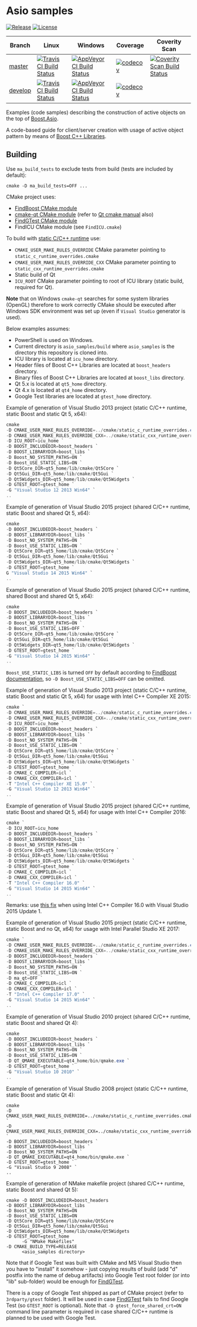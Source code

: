 # Asio samples 

[![Release](https://img.shields.io/github/release/mabrarov/asio_samples.svg)](https://github.com/mabrarov/asio_samples/releases/latest) [![License](https://img.shields.io/badge/license-BSL%201.0-brightgreen.svg)](LICENSE)

Branch | Linux | Windows |  Coverage | Coverity Scan
-------|-------|---------|-----------|--------------
[master](https://github.com/mabrarov/asio_samples/tree/master) | [![Travis CI Build Status](https://travis-ci.org/mabrarov/asio_samples.svg?branch=master)](https://travis-ci.org/mabrarov/asio_samples?branch=master) | [![AppVeyor CI Build Status](https://ci.appveyor.com/api/projects/status/m3m15b3wxkyhqfj2/branch/master?svg=true)](https://ci.appveyor.com/project/mabrarov/asio-samples) | [![codecov](https://codecov.io/gh/mabrarov/asio_samples/branch/master/graph/badge.svg)](https://codecov.io/gh/mabrarov/asio_samples/branch/master) | [![Coverity Scan Build Status](https://scan.coverity.com/projects/9191/badge.svg)](https://scan.coverity.com/projects/mabrarov-asio_samples)  
[develop](https://github.com/mabrarov/asio_samples/tree/develop) | [![Travis CI Build Status](https://travis-ci.org/mabrarov/asio_samples.svg?branch=develop)](https://travis-ci.org/mabrarov/asio_samples?branch=develop) | [![AppVeyor CI Build Status](https://ci.appveyor.com/api/projects/status/m3m15b3wxkyhqfj2/branch/develop?svg=true)](https://ci.appveyor.com/project/mabrarov/asio-samples) | [![codecov](https://codecov.io/gh/mabrarov/asio_samples/branch/develop/graph/badge.svg)](https://codecov.io/gh/mabrarov/asio_samples/branch/develop) |

Examples (code samples) describing the construction of active objects 
on the top of [Boost.Asio](http://www.boost.org/doc/libs/release/doc/html/boost_asio.html). 

A code-based guide for client/server creation with usage of active object
pattern by means of [Boost C++ Libraries](http://www.boost.org).

## Building

Use `ma_build_tests` to exclude tests from build (tests are included by default):

```
cmake -D ma_build_tests=OFF ...
```

CMake project uses:

* [FindBoost CMake module](http://www.cmake.org/cmake/help/v3.1/module/FindBoost.html?highlight=findboost)
* [cmake-qt CMake module](http://www.cmake.org/cmake/help/v3.1/manual/cmake-qt.7.html) (refer to [Qt cmake manual](http://doc.qt.io/qt-5/cmake-manual.html) also)
* [FindGTest CMake module](https://cmake.org/cmake/help/v3.1/module/FindGTest.html)
* FindICU CMake module (see `FindICU.cmake`)

To build with [static C/C++ runtime](http://www.cmake.org/Wiki/CMake_FAQ#How_can_I_build_my_MSVC_application_with_a_static_runtime.3F) use:

* `CMAKE_USER_MAKE_RULES_OVERRIDE` CMake parameter pointing to `static_c_runtime_overrides.cmake`
* `CMAKE_USER_MAKE_RULES_OVERRIDE_CXX` CMake parameter pointing to `static_cxx_runtime_overrides.cmake`
* Static build of Qt
* `ICU_ROOT` CMake parameter pointing to root of ICU library (static build, required for Qt).

**Note** that on Windows `cmake-qt` searches for some system libraries (OpenGL) therefore to work correctly
CMake should be executed after Windows SDK environment was set up (even if `Visual Studio` generator is used).

Below examples assumes:

* PowerShell is used on Windows.
* Current directory is `asio_samples/build` where `asio_samples` is the directory this repository is cloned into.
* ICU library is located at `icu_home` directory.
* Header files of Boost C++ Libraries are located at `boost_headers` directory.
* Binary files of Boost C++ Libraries are located at `boost_libs` directory.
* Qt 5.x is located at `qt5_home` directory.
* Qt 4.x is located at `qt4_home` directory.
* Google Test libraries are located at `gtest_home` directory.  

Example of generation of Visual Studio 2013 project (static C/C++ runtime, static Boost and static Qt 5, x64):

```powershell
cmake 
-D CMAKE_USER_MAKE_RULES_OVERRIDE=../cmake/static_c_runtime_overrides.cmake `  
-D CMAKE_USER_MAKE_RULES_OVERRIDE_CXX=../cmake/static_cxx_runtime_overrides.cmake `
-D ICU_ROOT=icu_home `
-D BOOST_INCLUDEDIR=boost_headers `
-D BOOST_LIBRARYDIR=boost_libs `
-D Boost_NO_SYSTEM_PATHS=ON `
-D Boost_USE_STATIC_LIBS=ON `
-D Qt5Core_DIR=qt5_home/lib/cmake/Qt5Core `
-D Qt5Gui_DIR=qt5_home/lib/cmake/Qt5Gui `
-D Qt5Widgets_DIR=qt5_home/lib/cmake/Qt5Widgets `
-D GTEST_ROOT=gtest_home `
-G "Visual Studio 12 2013 Win64" `
..
```

Example of generation of Visual Studio 2015 project (shared C/C++ runtime, static Boost and shared Qt 5, x64):

```powershell
cmake 
-D BOOST_INCLUDEDIR=boost_headers `
-D BOOST_LIBRARYDIR=boost_libs `
-D Boost_NO_SYSTEM_PATHS=ON `
-D Boost_USE_STATIC_LIBS=ON `
-D Qt5Core_DIR=qt5_home/lib/cmake/Qt5Core `
-D Qt5Gui_DIR=qt5_home/lib/cmake/Qt5Gui `
-D Qt5Widgets_DIR=qt5_home/lib/cmake/Qt5Widgets `
-D GTEST_ROOT=gtest_home `
G "Visual Studio 14 2015 Win64" `
..
```

Example of generation of Visual Studio 2015 project (shared C/C++ runtime, shared Boost and shared Qt 5, x64):

```powershell
cmake 
-D BOOST_INCLUDEDIR=boost_headers `
-D BOOST_LIBRARYDIR=boost_libs `
-D Boost_NO_SYSTEM_PATHS=ON `
-D Boost_USE_STATIC_LIBS=OFF `
-D Qt5Core_DIR=qt5_home/lib/cmake/Qt5Core `
-D Qt5Gui_DIR=qt5_home/lib/cmake/Qt5Gui `
-D Qt5Widgets_DIR=qt5_home/lib/cmake/Qt5Widgets `
-D GTEST_ROOT=gtest_home `
-G "Visual Studio 14 2015 Win64" `
..
```

`Boost_USE_STATIC_LIBS` is turned `OFF` by default according to [FindBoost documentation](http://www.cmake.org/cmake/help/v3.1/module/FindBoost.html?highlight=findboost),
so `-D Boost_USE_STATIC_LIBS=OFF` can be omitted.

Example of generation of Visual Studio 2013 project (static C/C++ runtime, static Boost and static Qt 5, x64) for usage with Intel C++ Compiler XE 2015:

```powershell
cmake `
-D CMAKE_USER_MAKE_RULES_OVERRIDE=../cmake/static_c_runtime_overrides.cmake `
-D CMAKE_USER_MAKE_RULES_OVERRIDE_CXX=../cmake/static_cxx_runtime_overrides.cmake `
-D ICU_ROOT=icu_home `
-D BOOST_INCLUDEDIR=boost_headers `
-D BOOST_LIBRARYDIR=boost_libs `
-D Boost_NO_SYSTEM_PATHS=ON `
-D Boost_USE_STATIC_LIBS=ON `
-D Qt5Core_DIR=qt5_home/lib/cmake/Qt5Core `
-D Qt5Gui_DIR=qt5_home/lib/cmake/Qt5Gui `
-D Qt5Widgets_DIR=qt5_home/lib/cmake/Qt5Widgets `
-D GTEST_ROOT=gtest_home `
-D CMAKE_C_COMPILER=icl `
-D CMAKE_CXX_COMPILER=icl `
-T "Intel C++ Compiler XE 15.0" `
-G "Visual Studio 12 2013 Win64" `
..
```

Example of generation of Visual Studio 2015 project (shared C/C++ runtime, static Boost and shared Qt 5, x64) for usage with Intel C++ Compiler 2016:

```powershell
cmake `
-D ICU_ROOT=icu_home
-D BOOST_INCLUDEDIR=boost_headers `
-D BOOST_LIBRARYDIR=boost_libs `
-D Boost_NO_SYSTEM_PATHS=ON `
-D Qt5Core_DIR=qt5_home/lib/cmake/Qt5Core `
-D Qt5Gui_DIR=qt5_home/lib/cmake/Qt5Gui `
-D Qt5Widgets_DIR=qt5_home/lib/cmake/Qt5Widgets `
-D GTEST_ROOT=gtest_home `
-D CMAKE_C_COMPILER=icl `
-D CMAKE_CXX_COMPILER=icl `
-T "Intel C++ Compiler 16.0" `
-G "Visual Studio 14 2015 Win64" `
..
```

Remarks: use [this fix](https://software.intel.com/en-us/articles/limits1120-error-identifier-builtin-nanf-is-undefined) when using Intel C++ Compiler 16.0 with Visual Studio 2015 Update 1.

Example of generation of Visual Studio 2015 project (static C/C++ runtime, static Boost and no Qt, x64) for usage with Intel Parallel Studio XE 2017:

```powershell
cmake `
-D CMAKE_USER_MAKE_RULES_OVERRIDE=../cmake/static_c_runtime_overrides.cmake `
-D CMAKE_USER_MAKE_RULES_OVERRIDE_CXX=../cmake/static_cxx_runtime_overrides.cmake `
-D BOOST_INCLUDEDIR=boost_headers `
-D BOOST_LIBRARYDIR=boost_libs `
-D Boost_NO_SYSTEM_PATHS=ON `
-D Boost_USE_STATIC_LIBS=ON `
-D ma_qt=OFF `
-D CMAKE_C_COMPILER=icl `
-D CMAKE_CXX_COMPILER=icl `
-T "Intel C++ Compiler 17.0" `
-G "Visual Studio 14 2015 Win64" `
..
```

Example of generation of Visual Studio 2010 project (shared C/C++ runtime, static Boost and shared Qt 4):

```powershell
cmake
-D BOOST_INCLUDEDIR=boost_headers `
-D BOOST_LIBRARYDIR=boost_libs `
-D Boost_NO_SYSTEM_PATHS=ON `
-D Boost_USE_STATIC_LIBS=ON `
-D QT_QMAKE_EXECUTABLE=qt4_home/bin/qmake.exe `
-D GTEST_ROOT=gtest_home `
-G "Visual Studio 10 2010" `
..
```

Example of generation of Visual Studio 2008 project (static C/C++ runtime, static Boost and static Qt 4):

```
cmake 
-D CMAKE_USER_MAKE_RULES_OVERRIDE=../cmake/static_c_runtime_overrides.cmake `
-D CMAKE_USER_MAKE_RULES_OVERRIDE_CXX=../cmake/static_cxx_runtime_overrides.cmake `
-D BOOST_INCLUDEDIR=boost_headers `
-D BOOST_LIBRARYDIR=boost_libs `
-D Boost_NO_SYSTEM_PATHS=ON `
-D QT_QMAKE_EXECUTABLE=qt4_home/bin/qmake.exe `
-D GTEST_ROOT=gtest_home `
-G "Visual Studio 9 2008" `
..
```

Example of generation of NMake makefile project (shared C/C++ runtime, static Boost and shared Qt 5):

```
cmake -D BOOST_INCLUDEDIR=boost_headers
-D BOOST_LIBRARYDIR=boost_libs
-D Boost_NO_SYSTEM_PATHS=ON
-D Boost_USE_STATIC_LIBS=ON
-D Qt5Core_DIR=qt5_home/lib/cmake/Qt5Core
-D Qt5Gui_DIR=qt5_home/lib/cmake/Qt5Gui
-D Qt5Widgets_DIR=qt5_home/lib/cmake/Qt5Widgets
-D GTEST_ROOT=gtest_home
      -G "NMake Makefiles"
-D CMAKE_BUILD_TYPE=RELEASE
      <asio_samples directory>
```

Note that if Google Test was built with CMake and MS Visual Studio then you have to "install" it somehow -
just copying results of build (add "d" postfix into the name of debug artifacts) into Google Test root folder
(or into "lib" sub-folder) would be enough for [FindGTest](https://cmake.org/cmake/help/v3.1/module/FindGTest.html).

There is a copy of Google Test shipped as part of CMake project (refer to `3rdparty/gtest` folder).
It will be used in case [FindGTest](https://cmake.org/cmake/help/v3.1/module/FindGTest.html) fails to find Google Test (so `GTEST_ROOT` is optional).
Note that `-D gtest_force_shared_crt=ON` command line parameter is required in case shared C/C++ runtime is planned to be used with Google Test.
